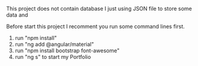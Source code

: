This project does not contain database 
I just using JSON file to store some data and 

Before start this project I recomment you run some command lines first.

1. run "npm install"
2. run "ng add @angular/material"
3. run "npm install bootstrap font-awesome"
4. run "ng s" to start my Portfolio
